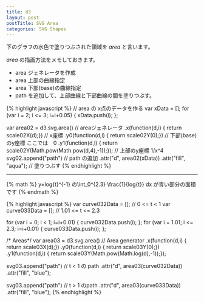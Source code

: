 ```yaml
---
title: d3
layout: post
postTitle: SVG Area 
categories: SVG Shapes
---
```


下のグラフの水色で塗りつぶされた領域を *area* と言います。

*area* の描画方法をメモしておきます。
  
<div id="svg02"></div>

  * area ジェネレータを作成
  * area 上部の曲線指定
  * area 下部(base)の曲線指定
  * path を追加して、上部曲線と下部曲線の間を塗りつぶす。

{% highlight javascript %}
// area の x点のデータを作る
var xData = [];
for (var i = 2; i <= 3; i=i+0.05) {
  xData.push(i);
};

var area02 = d3.svg.area() // areaジェネレータ
        .x(function(d,i) { return scale02X(d);})  // x座標
        .y0(function(d,i) { return scale02Y(0);}) // 下部(base)のy座標 ここでは　0
        .y1(function(d,i) { return scale02Y(Math.pow(Math.pow(d,4),-1));}); // 上部のy座標 1/x^4
    svg02.append("path") // path の追加
        .attr("d", area02(xData))
        .attr("fill", "aqua"); // 塗りつぶす
{% endhighlight %}

-----

{% math %}
y=log{t}^{-1} の\int_0^{2.3} \frac{1}{log{t}} dx が青い部分の面積です
{% endmath %}
<div id="ins03"></div>

{% highlight javascript %}
var curve032Data = []; // 0 <= t < 1
var curve033Data = []; // 1.01 <= t <= 2.3

for (var i = 0; i < 1; i=i+0.01) {
  curve032Data.push(i);
};
for (var i = 1.01; i <= 2.3; i=i+0.01) {
  curve033Data.push(i);
};


/* Areas*/
var area03 = d3.svg.area() // Area generator
        .x(function(d,i) { return scale03X(d);})
        .y0(function(d,i) { return scale03Y(0);})
        .y1(function(d,i) { return scale03Y(Math.pow(Math.log(d),-1));});

svg03.append("path") // t < 1 の path
        .attr("d", area03(curve032Data))
        .attr("fill", "blue");

svg03.append("path") // t > 1 のpath
        .attr("d", area03(curve033Data))
        .attr("fill", "blue");
{% endhighlight %}

<script type="text/javascript" src="http://cdn.mathjax.org/mathjax/latest/MathJax.js?config=TeX-AMS-MML_HTMLorMML"></script>
<script src="http://d3js.org/d3.v3.min.js" charset="utf-8"></script>
<script>

var gHeight = 400;
var gWidth = 600;
/* 積分　*/
var svg02 = d3.select("#svg02").append("svg")
                                 .attr("height",gHeight)
                                 .attr("width",gWidth)
                                 .style("background","black");
var texts = [
  {"x":30,"y":20,"txt":"y"},  
  {"x":580,"y":390,"txt":"x"}
];
     
svg02.selectAll("text")
   .data(texts)
   .enter()
   .append("text")
   .attr("x", function(d) { return d.x;} )
   .attr("y", function(d) { return d.y;})
   .text(function(d) {return d.txt;})
   .attr("font-family", "sans-serif")
   .attr("font-size", "20px")
   .style("fill","white");

var curve02Data = [];
for (var i = 1; i <= 5; i=i+0.05) {
  curve02Data.push(i);
};

var curve021Data = [];
for (var i = 2; i <= 3; i=i+0.05) {
  curve021Data.push(i);
};

/* 軸 */
var scale02X = d3.scale.linear()
                          .domain([0,4.5])
                          .range([50,600]);
                          
var scale02Y = d3.scale.linear()
                           .domain([0.07,-0.00])
                           .range([0,370]);   
                           

var xAxis02 = d3.svg.axis()
                  .scale(scale02X)
                  .tickValues([0, 1, 2, 3, 4])
                  .tickPadding(5)
                  .tickFormat(d3.format("d"));

var xAxis02Group = svg02.append("g")
                      .attr("transform","translate(0,"+ scale02Y(0)+")")
                      .attr("stroke","white")
                      .call(xAxis02);   
                      

var yAxis02 = d3.svg.axis()
                  .scale(scale02Y)
                  .orient(["left"])
                  .tickPadding(0)
                  .tickValues([0, 0.01,0.02, 0.03, 0.04, 0.05,0.06]);

var yAxis02Group = svg02.append("g")
.attr("transform","translate(" + scale02X(0) + ",0)")
                      .attr("stroke","white")
                      .call(yAxis02);                                              
var area02 = d3.svg.area()
        .x(function(d,i) { return scale02X(d);})
        .y0(function(d,i) { return scale02Y(0);})
        .y1(function(d,i) { return scale02Y(Math.pow(Math.pow(d,4),-1));});
    svg02.append("path")
        .attr("d", area02(curve021Data))
        .attr("fill", "aqua");

var curve02 = d3.svg.line()
             .x(function(d,i) { return scale02X(d); })
             .y(function(d,i) { return scale02Y(Math.pow(Math.pow(d,4),-1)); })
             .interpolate("linear");

var Curve02 = svg02.append("path")
                    .attr("d", curve02(curve02Data))   
                    .attr("transform", "translate(0,0)")  
                      .attr("stroke", "gold")
                      .attr("stroke-width", 2)
                      .style("fill", "none");

/* *****************  
      1 / log t
   *****************  */
var svg03 = d3.select("#ins03").append("svg")
                                 .attr("height",gHeight)
                                 .attr("width",gWidth)
                                 .style("background","black");
/* Scale*/
var scale03X = d3.scale.linear()
                          .domain([0,4.5])
                          .range([40,590]);
                          
var scale03Y = d3.scale.linear()
                           .domain([4.2,-3])
                           .range([10,380]);   

var texts = [
  {"x":50,"y":20,"txt":""},
  {"x":2.3,"y":-0.5,"txt":"x"},  
  {"x":4.5,"y":-0.5,"txt":"t"}
];
     
svg03.selectAll("text")
   .data(texts)
   .enter()
   .append("text")
   .attr("x", function(d) { return scale03X(d.x);} )
   .attr("y", function(d) { return scale03Y(d.y);})
   .text(function(d) {return d.txt;})
   .attr("font-family", "sans-serif")
   .attr("font-size", "20px")
   .style("fill","white");

var curve031Data = [];
var curve032Data = [];
var curve033Data = [];

for (var i = 1.01; i < 5; i=i+0.01) {
  curve031Data.push(i);
};
for (var i = 0; i < 1; i=i+0.01) {
  curve032Data.push(i);
};
for (var i = 1.01; i <= 2.3; i=i+0.01) {
  curve033Data.push(i);
};


/* Areas*/
var area03 = d3.svg.area()
        .x(function(d,i) { return scale03X(d);})
        .y0(function(d,i) { return scale03Y(0);})
        .y1(function(d,i) { return scale03Y(Math.pow(Math.log(d),-1));});
svg03.append("path")
        .attr("d", area03(curve032Data))
        .attr("fill", "blue");
svg03.append("path")
        .attr("d", area03(curve033Data))
        .attr("fill", "blue");

/* Lines */
var curve03 = d3.svg.line()
             .x(function(d,i) { return scale03X(d); })
             .y(function(d,i) { return scale03Y(Math.pow(Math.log(d),-1)); })
             .interpolate("linear");

var Curve031 = svg03.append("path")
                    .attr("d", curve03(curve031Data))   
                    .attr("transform", "translate(0,0)")  
                      .attr("stroke", "gold")
                      .attr("stroke-width", 2)
                      .style("fill", "none");

var Curve032 = svg03.append("path")
                    .attr("d", curve03(curve032Data))   
                    .attr("transform", "translate(0,0)")  
                      .attr("stroke", "gold")
                      .attr("stroke-width", 2)
                      .style("fill", "none");

/* 軸 */
var xAxis03 = d3.svg.axis()
                  .scale(scale03X)
                  .tickValues([1, 2, 3, 4])
                  .tickPadding(10)
                  .tickFormat(d3.format("d"));

var xAxis03Group = svg03.append("g")
                      .attr("transform","translate(0,"+ scale03Y(0)+")")
                      .attr("stroke","white")
                      .attr("stroke-width","2")
                      .style("fill","none")
                      .call(xAxis03);   

var yAxis03 = d3.svg.axis()
                  .scale(scale03Y)
                  .orient(["left"])
                  .tickPadding(2)
                  .tickValues([-2,-1,0,1,2,3,4])
                  .tickFormat(d3.format("d"));

var yAxis03Group = svg03.append("g")
                      .attr("transform","translate(" + scale03X(0) + ",0)")
                      .attr("stroke","white")
                      .attr("stroke-width","2")
                      .style("fill","none")
                      .call(yAxis03);                                 

     								
</script>